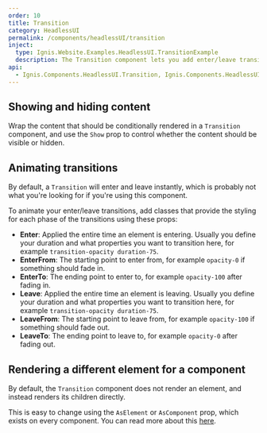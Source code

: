 ```yaml
---
order: 10
title: Transition
category: HeadlessUI
permalink: /components/headlessUI/transition
inject:
  type: Ignis.Website.Examples.HeadlessUI.TransitionExample
  description: The Transition component lets you add enter/leave transitions to conditionally rendered elements, using CSS classes to control the actual transition styles in the different stages of the transition.
api:
  - Ignis.Components.HeadlessUI.Transition, Ignis.Components.HeadlessUI
---
```


## Showing and hiding content

Wrap the content that should be conditionally rendered in a `Transition` component, and use the `Show` prop to control
whether the content should be visible or hidden.

## Animating transitions

By default, a `Transition` will enter and leave instantly, which is probably not what you're looking for if you're using
this component.

To animate your enter/leave transitions, add classes that provide the styling for each phase of the transitions using
these props:

- **Enter**: Applied the entire time an element is entering. Usually you define your duration and what properties you
  want to transition here, for example `transition-opacity duration-75`.
- **EnterFrom**: The starting point to enter from, for example `opacity-0` if something should fade in.
- **EnterTo**: The ending point to enter to, for example `opacity-100` after fading in.
- **Leave**: Applied the entire time an element is leaving. Usually you define your duration and what properties you
  want to transition here, for example `transition-opacity duration-75`.
- **LeaveFrom**: The starting point to leave from, for example `opacity-100` if something should fade out.
- **LeaveTo**: The ending point to leave to, for example `opacity-0` after fading out.

## Rendering a different element for a component

By default, the `Transition` component does not render an element, and instead renders its children directly.

This is easy to change using the `AsElement` or `AsComponent` prop, which exists on every component.
You can read more about this [here](/components/dynamic).
